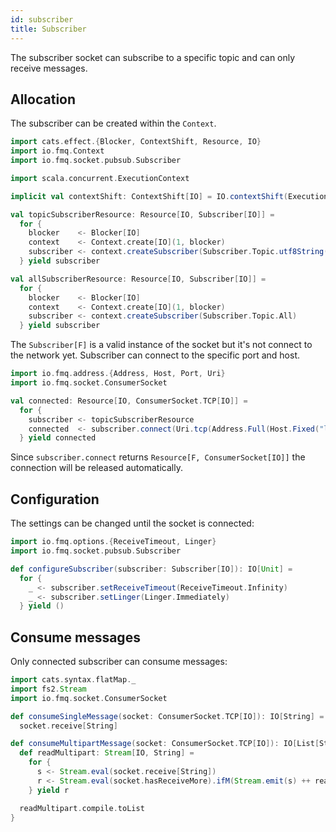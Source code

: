 ```yaml
---
id: subscriber
title: Subscriber
---
```


The subscriber socket can subscribe to a specific topic and can only receive messages.

## Allocation

The subscriber can be created within the `Context`.     

```scala mdoc:silent
import cats.effect.{Blocker, ContextShift, Resource, IO}
import io.fmq.Context
import io.fmq.socket.pubsub.Subscriber

import scala.concurrent.ExecutionContext

implicit val contextShift: ContextShift[IO] = IO.contextShift(ExecutionContext.global)

val topicSubscriberResource: Resource[IO, Subscriber[IO]] =
  for {
    blocker    <- Blocker[IO]
    context    <- Context.create[IO](1, blocker)
    subscriber <- context.createSubscriber(Subscriber.Topic.utf8String("my-topic"))
  } yield subscriber

val allSubscriberResource: Resource[IO, Subscriber[IO]] =
  for {
    blocker    <- Blocker[IO]
    context    <- Context.create[IO](1, blocker)
    subscriber <- context.createSubscriber(Subscriber.Topic.All)
  } yield subscriber
```

The `Subscriber[F]` is a valid instance of the socket but it's not connect to the network yet. 
Subscriber can connect to the specific port and host.

```scala mdoc:silent
import io.fmq.address.{Address, Host, Port, Uri}
import io.fmq.socket.ConsumerSocket

val connected: Resource[IO, ConsumerSocket.TCP[IO]] = 
  for {
    subscriber <- topicSubscriberResource
    connected  <- subscriber.connect(Uri.tcp(Address.Full(Host.Fixed("localhost"), Port(31234))))
  } yield connected
```

Since `subscriber.connect` returns `Resource[F, ConsumerSocket[IO]]` the connection will be released automatically. 

## Configuration

The settings can be changed until the socket is connected:  

```scala mdoc:silent
import io.fmq.options.{ReceiveTimeout, Linger}
import io.fmq.socket.pubsub.Subscriber

def configureSubscriber(subscriber: Subscriber[IO]): IO[Unit] = 
  for {
    _ <- subscriber.setReceiveTimeout(ReceiveTimeout.Infinity)
    _ <- subscriber.setLinger(Linger.Immediately)
  } yield ()
```

## Consume messages

Only connected subscriber can consume messages:

```scala mdoc:silent
import cats.syntax.flatMap._
import fs2.Stream
import io.fmq.socket.ConsumerSocket

def consumeSingleMessage(socket: ConsumerSocket.TCP[IO]): IO[String] = 
  socket.receive[String]

def consumeMultipartMessage(socket: ConsumerSocket.TCP[IO]): IO[List[String]] = {
  def readMultipart: Stream[IO, String] =
    for {
      s <- Stream.eval(socket.receive[String])
      r <- Stream.eval(socket.hasReceiveMore).ifM(Stream.emit(s) ++ readMultipart, Stream.emit(s))
    } yield r

  readMultipart.compile.toList
}
```